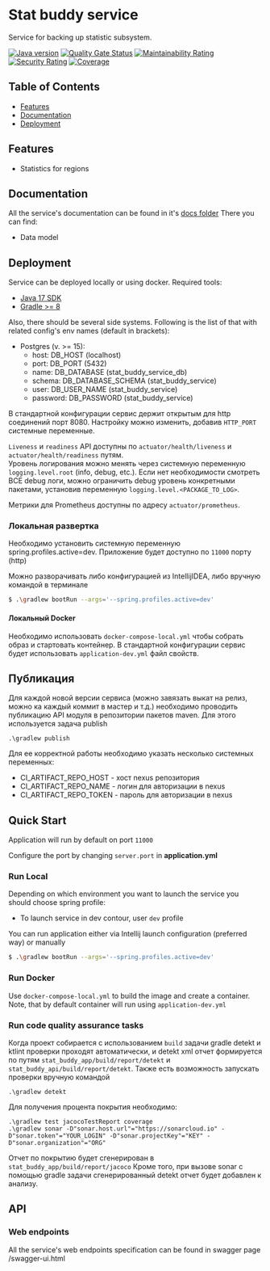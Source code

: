 # Stat buddy service

Service for backing up statistic subsystem.

[![Java version](https://img.shields.io/static/v1?label=Java&message=17&color=blue)](https://sonarcloud.io/summary/new_code?id=AlexOmarov_stat_buddy_service)
[![Quality Gate Status](https://sonarcloud.io/api/project_badges/measure?project=AlexOmarov_stat_buddy_service&metric=alert_status)](https://sonarcloud.io/summary/new_code?id=AlexOmarov_stat_buddy_service)
[![Maintainability Rating](https://sonarcloud.io/api/project_badges/measure?project=AlexOmarov_stat_buddy_service&metric=sqale_rating)](https://sonarcloud.io/summary/new_code?id=AlexOmarov_stat_buddy_service)
[![Security Rating](https://sonarcloud.io/api/project_badges/measure?project=AlexOmarov_stat_buddy_service&metric=security_rating)](https://sonarcloud.io/summary/new_code?id=AlexOmarov_stat_buddy_service)
[![Coverage](https://sonarcloud.io/api/project_badges/measure?project=AlexOmarov_stat_buddy_service&metric=coverage)](https://sonarcloud.io/summary/new_code?id=AlexOmarov_stat_buddy_service)

## Table of Contents
- [Features](#features)
- [Documentation](#documentation)
- [Deployment](#deployment)

## Features
* Statistics for regions

## Documentation

All the service's documentation can be found in it's [docs folder](docs)
There you can find:
- Data model


## Deployment

Service can be deployed locally or using docker. Required tools:
* [Java 17 SDK](https://www.oracle.com/java/technologies/javase/jdk17-archive-downloads.html)
* [Gradle >= 8](https://gradle.org/install/)

Also, there should be several side systems. Following is the list of that with related config's env names (default in brackets):
- Postgres (v. >= 15):
    - host: DB_HOST (localhost)
    - port: DB_PORT (5432)
    - name: DB_DATABASE (stat_buddy_service_db)
    - schema: DB_DATABASE_SСHEMA (stat_buddy_service)
    - user: DB_USER_NAME (stat_buddy_service)
    - password: DB_PASSWORD (stat_buddy_service)
  
В стандартной конфигурации сервис держит открытым для http соединений порт 8080.
Настройку можно изменить, добавив `HTTP_PORT` системные переменные.

`Liveness` и `readiness` API доступны по `actuator/health/liveness` и `actuator/health/readiness` путям.  
Уровень логирования можно менять через системную переменную `logging.level.root` (info, debug, etc.).
Если нет необходимости смотреть ВСЕ debug логи, можно ограничить debug уровень конкретными пакетами,
установив переменную `logging.level.<PACKAGE_TO_LOG>`.

Метрики для Prometheus доступны по адресу `actuator/prometheus`.

### Локальная развертка

Необходимо установить системную переменную spring.profiles.active=dev.
Приложение будет доступно по `11000` порту (http)

Можно разворачивать либо конфигурацией из IntellijIDEA, либо вручную командой в терминале
```bash
$ .\gradlew bootRun --args='--spring.profiles.active=dev'
```

#### Локальный Docker

Необходимо использовать `docker-compose-local.yml` чтобы собрать образ и стартовать контейнер.
В стандартной конфигурации сервис будет использовать `application-dev.yml` файл свойств.


## Публикация

Для каждой новой версии сервиса (можно завязать выкат на релиз, можно ка каждый коммит в мастер и т.д.)
необходимо проводить публикацию API модуля в репозитории пакетов maven.
Для этого используется задача publish
```
.\gradlew publish
```

Для ее корректной работы необходимо указать несколько системных переменных:
- CI_ARTIFACT_REPO_HOST - хост nexus репозитория
- CI_ARTIFACT_REPO_NAME - логин для авторизации в nexus
- CI_ARTIFACT_REPO_TOKEN - пароль для авторизации в nexus

## Quick Start

Application will run by default on port `11000`

Configure the port by changing `server.port` in __application.yml__

### Run Local

Depending on which environment you want to launch the service you should choose
spring profile:
* To launch service in dev contour, user `dev` profile

You can run application either via Intellij launch configuration (preferred way) or
manually
```bash
$ .\gradlew bootRun --args='--spring.profiles.active=dev'
```

### Run Docker

Use `docker-compose-local.yml` to build the image and create a container.
Note, that by default container will run using `application-dev.yml`

### Run code quality assurance tasks

Когда проект собирается с использованием `build` задачи gradle detekt и ktlint проверки проходят автоматически,
и detekt xml отчет формируется по путям `stat_buddy_app/build/report/detekt`
и `stat_buddy_api/build/report/detekt`. Также есть возможность запускать проверки вручную командой
```
.\gradlew detekt
```

Для получения процента покрытия необходимо:
```
.\gradlew test jacocoTestReport coverage
.\gradlew sonar -D"sonar.host.url"="https://sonarcloud.io" -D"sonar.token"="YOUR_LOGIN" -D"sonar.projectKey"="KEY" -D"sonar.organization"="ORG" 
```
Отчет по покрытию будет сгенерирован в `stat_buddy_app/build/report/jacoco`
Кроме того, при вызове sonar с помощью gradle задачи сгенерированный detekt отчет будет добавлен к анализу.

## API

### Web endpoints
All the service's web endpoints specification can be found in swagger page /swagger-ui.html
